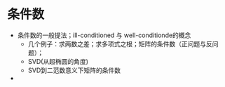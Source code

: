 # 条件数

- 条件数的一般提法；ill-conditioned 与 well-conditionde的概念
  - 几个例子：求两数之差；求多项式之根；矩阵的条件数（正问题与反问题）；
  - SVD(从超椭圆的角度)
  - SVD到二范数意义下矩阵的条件数
- 
<!--stackedit_data:
eyJoaXN0b3J5IjpbLTE2NDExMDkzNzNdfQ==
-->